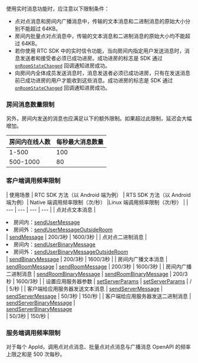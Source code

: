 使用实时消息功能时，应注意以下限制条件：

*   点对点消息和房间内广播消息中，传输的文本消息和二进制消息的原始大小分别不能超过 64KB。
* 	 房间内批量点对点消息中，传输的文本消息和二进制消息的原始大小均不能超过 64KB。
*   若你使用 RTC SDK 中的实时信令功能，当向房间内指定用户发送消息时，消息发送者和接受者必须已成功进房。成功进房的标志是 SDK 通过 [`onRoomStateChanged`](Android-callback.md#IRTCRoomEventHandler-onroomstatechanged) 回调通知进房成功。
*   向房间内全体成员发送消息时，消息发送者必须已成功进房，只有在发送消息前已成功进房的用户才能收到这些消息。成功进房的标志是 SDK 通过 [`onRoomStateChanged`](136645.md#IRTSRoomEventHandler-onroomstatechanged)  回调通知进房成功。

### 房间消息数量限制

另外，房间内发送的消息也应满足以下的额外限制。如果超过此限制，延迟会大幅增加。

|   房间内在线人数   |   每秒最大消息数量   |
| --- | --- |
| 1-500 | 100 |
| 500-1000 | 80 |


### 客户端调用频率限制

|   使用场景   |   RTC SDK 方法（以 Android 端为例）   | RTS SDK 方法（以 Android 端为例）|   Native 端调用频率限制（次/秒）   |Linux 端调用频率限制（次/秒）   |
| --- | --- | --- | --- |
|   点对点文本消息  |  <div style="width: 250pt"><li>房间内：[sendUserMessage](Android-api#sendusermessage)</li><li>房间外：[sendUserMessageOutsideRoom](Android-api#sendusermessageoutsideroom)</li></div> | [sendMessage](136644.md#sendmessage) | 200/3秒 | 1600/3秒 |
|   点对点二进制消息  | <li>房间内：[sendUserBinaryMessage](Android-api#senduserbinarymessage)</li><li>房间外：[sendUserBinaryMessageOutsideRoom](Android-api#senduserbinarymessageoutsideroom)</li> | [sendBinaryMessage](136644.md#sendbinarymessage)  | 200/3秒 | 1600/3秒 |
|   房间内广播文本消息   | [sendRoomMessage](Android-api#sendroommessage) | [sendRoomMessage](136644.md#sendroommessage) | 200/3秒 | 1600/3秒 |
|   房间内广播二进制消息   | [sendRoomBinaryMessage](Android-api#sendroombinarymessage) | [sendRoomBinaryMessage](136644.md#sendroombinarymessage) | 200/3秒 | 1600/3秒 |
|   设置应用服务器参数    | [setServerParams](Android-api#setserverparams) | [setServerParams](136644.md#setserverparams) | / | 5/秒 |
|   客户端给应用服务器发送文本消息    | [sendServerMessage](Android-api#sendservermessage) | [sendServerMessage](136644.md#sendservermessage) | 50/3秒 | 150/秒 |
|   客户端给应用服务器发送二进制消息   | [sendServerBinaryMessage](Android-api#sendserverbinarymessage) |  <div style="width: 150pt">[sendServerBinaryMessage](136644.md#sendserverbinarymessage)</div> | 50/3秒 | 150/秒 |


### 服务端调用频率限制

对于每个 AppId，调用点对点消息、批量点对点消息与广播消息 OpenAPI 的频率上限之和是 500 次每秒。